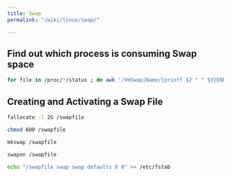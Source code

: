 ```yaml
---
title: Swap
permalink: "/wiki/linux/swap/"

---
```

## Find out which process is consuming Swap space

```bash
for file in /proc/*/status ; do awk '/VmSwap|Name/{printf $2 " " $3}END{ print ""}' $file; done | sort -k 2 -n -r
```

## Creating and Activating a Swap File

```bash
fallocate -l 2G /swapfile
```

```bash
chmod 600 /swapfile
```

```bash
mkswap /swapfile
```

```bash
swapon /swapfile
```

```bash
echo "/swapfile swap swap defaults 0 0" >> /etc/fstab
````